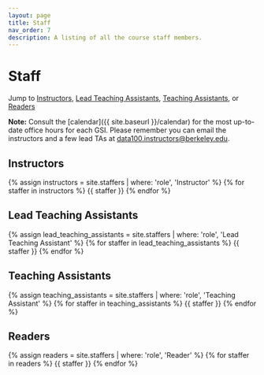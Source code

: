 ```yaml
---
layout: page
title: Staff
nav_order: 7
description: A listing of all the course staff members.
---
```


# Staff

Jump to [Instructors](#inst), [Lead Teaching Assistants](#lead-tas), [Teaching Assistants](#tas), or [Readers](#readers)

**Note:** Consult the [calendar]({{ site.baseurl }}/calendar) for the most up-to-date office hours for each GSI. Please remember you can email the instructors and a few lead TAs at [data100.instructors@berkeley.edu](data100.instructors@berkeley.edu).

<a name = 'inst'></a>

## Instructors

<div class="role">
  {% assign instructors = site.staffers | where: 'role', 'Instructor' %}
  {% for staffer in instructors %}
  {{ staffer }}
  {% endfor %}
</div>

<a name = 'lead-tas'></a>

## Lead Teaching Assistants

<div class="role">
  {% assign lead_teaching_assistants = site.staffers | where: 'role', 'Lead Teaching Assistant' %}
  {% for staffer in lead_teaching_assistants %}
  {{ staffer }}
  {% endfor %}
</div>

<a name = 'tas'></a>

## Teaching Assistants

<div class="role">
  {% assign teaching_assistants = site.staffers | where: 'role', 'Teaching Assistant' %}
  {% for staffer in teaching_assistants %}
  {{ staffer }}
  {% endfor %}
</div>

<!---
<a name = 'tutors'></a>

## Tutors

<div class="role">
  {% assign readers = site.staffers | where: 'role', 'Tutor' %}
  {% for staffer in readers %}
  {{ staffer }}
  {% endfor %}
</div>

-->


<a name = 'readers'></a>

## Readers

<div class="role">
  {% assign readers = site.staffers | where: 'role', 'Reader' %}
  {% for staffer in readers %}
  {{ staffer }}
  {% endfor %}
</div>